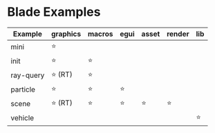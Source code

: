# Blade Examples

| Example   | graphics    | macros | egui   | asset  | render | lib    | 
| --------- | ----------- | ------ | ------ | ------ | ------ | ------ |
| mini      | :star:      |        |        |        |        |        |
| init      | :star:      | :star: |        |        |        |        |
| ray-query | :star: (RT) | :star: |        |        |        |        |
| particle  | :star:      | :star: | :star: |        |        |        |
| scene     | :star: (RT) | :star: | :star: | :star: | :star: |        |
| vehicle   |             |        |        |        |        | :star: |
